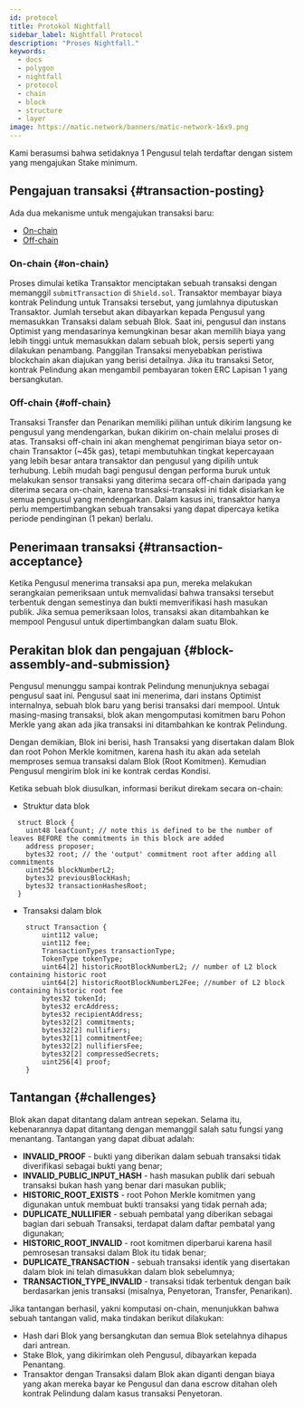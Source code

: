 ```yaml
---
id: protocol
title: Protokol Nightfall
sidebar_label: Nightfall Protocol
description: "Proses Nightfall."
keywords:
  - docs
  - polygon
  - nightfall
  - protocol
  - chain
  - block
  - structure
  - layer
image: https://matic.network/banners/matic-network-16x9.png
---
```


Kami berasumsi bahwa setidaknya 1 Pengusul telah terdaftar dengan sistem yang mengajukan Stake minimum.

## Pengajuan transaksi {#transaction-posting}
Ada dua mekanisme untuk mengajukan transaksi baru:

- [On-chain](#on-chain)
- [Off-chain](#off-chain)

### On-chain {#on-chain}
Proses dimulai ketika Transaktor menciptakan sebuah transaksi dengan memanggil `submitTransaction` di `Shield.sol`. Transaktor membayar biaya kontrak Pelindung untuk Transaksi tersebut, yang jumlahnya diputuskan Transaktor. Jumlah tersebut akan dibayarkan kepada Pengusul yang memasukkan Transaksi dalam sebuah Blok. Saat ini, pengusul dan instans Optimist yang mendasarinya kemungkinan besar akan memilih biaya yang lebih tinggi untuk memasukkan dalam sebuah blok, persis seperti yang dilakukan penambang.
Panggilan Transaksi menyebabkan peristiwa blockchain akan diajukan yang berisi detailnya. Jika itu transaksi Setor, kontrak Pelindung akan mengambil pembayaran token ERC Lapisan 1 yang bersangkutan.

### Off-chain {#off-chain}
Transaksi Transfer dan Penarikan memiliki pilihan untuk dikirim langsung ke pengusul yang mendengarkan, bukan dikirim on-chain melalui proses di atas.
Transaksi off-chain ini akan menghemat pengiriman biaya setor on-chain Transaktor (~45k gas), tetapi membutuhkan tingkat kepercayaan yang lebih besar antara transaktor dan pengusul yang dipilih untuk terhubung. Lebih mudah bagi pengusul dengan performa buruk untuk melakukan sensor transaksi yang diterima secara off-chain daripada yang diterima secara on-chain, karena transaksi-transaksi ini tidak disiarkan ke semua pengusul yang mendengarkan. Dalam kasus ini, transaktor hanya perlu mempertimbangkan sebuah transaksi yang dapat dipercaya ketika periode pendinginan (1 pekan) berlalu.

## Penerimaan transaksi {#transaction-acceptance}
Ketika Pengusul menerima transaksi apa pun, mereka melakukan serangkaian pemeriksaan untuk memvalidasi bahwa transaksi tersebut terbentuk dengan semestinya dan bukti memverifikasi hash masukan publik.
Jika semua pemeriksaan lolos, transaksi akan ditambahkan ke mempool Pengusul untuk dipertimbangkan dalam suatu Blok.

## Perakitan blok dan pengajuan {#block-assembly-and-submission}
Pengusul menunggu sampai kontrak Pelindung menunjuknya sebagai pengusul saat ini.
Pengusul saat ini menerima, dari instans Optimist internalnya, sebuah blok baru yang berisi transaksi dari mempool. Untuk masing-masing transaksi, blok akan mengomputasi komitmen baru Pohon Merkle yang akan ada jika transaksi ini ditambahkan ke kontrak Pelindung.

Dengan demikian, Blok ini berisi, hash Transaksi yang disertakan dalam Blok dan root Pohon Merkle komitmen, karena hash itu akan ada setelah memproses semua transaksi dalam Blok (Root Komitmen). Kemudian Pengusul mengirim blok ini ke kontrak cerdas Kondisi.

Ketika sebuah blok diusulkan, informasi berikut direkam secara on-chain:

- Struktur data blok
```
  struct Block {
    uint48 leafCount; // note this is defined to be the number of leaves BEFORE the commitments in this block are added
    address proposer;
    bytes32 root; // the 'output' commitment root after adding all commitments
    uint256 blockNumberL2;
    bytes32 previousBlockHash;
    bytes32 transactionHashesRoot;
  }
```
- Transaksi dalam blok
```
    struct Transaction {
        uint112 value;
        uint112 fee;
        TransactionTypes transactionType;
        TokenType tokenType;
        uint64[2] historicRootBlockNumberL2; // number of L2 block containing historic root
        uint64[2] historicRootBlockNumberL2Fee; //number of L2 block containing historic root fee
        bytes32 tokenId;
        bytes32 ercAddress;
        bytes32 recipientAddress;
        bytes32[2] commitments;
        bytes32[2] nullifiers;
        bytes32[1] commitmentFee;
        bytes32[2] nullifiersFee;
        bytes32[2] compressedSecrets;
        uint256[4] proof;
    }
```

## Tantangan {#challenges}
Blok akan dapat ditantang dalam antrean sepekan. Selama itu, kebenarannya dapat ditantang dengan memanggil salah satu fungsi yang menantang. Tantangan yang dapat dibuat adalah:

- **INVALID_PROOF** - bukti yang diberikan dalam sebuah transaksi tidak diverifikasi sebagai bukti yang benar;
- **INVALID_PUBLIC_INPUT_HASH** - hash masukan publik dari sebuah transaksi bukan hash yang benar dari masukan publik;
- **HISTORIC_ROOT_EXISTS** - root Pohon Merkle komitmen yang digunakan untuk membuat bukti transaksi yang tidak pernah ada;
- **DUPLICATE_NULLIFIER** - sebuah pembatal yang diberikan sebagai bagian dari sebuah Transaksi, terdapat dalam daftar pembatal yang digunakan;
- **HISTORIC_ROOT_INVALID** - root komitmen diperbarui karena hasil pemrosesan transaksi dalam Blok itu tidak benar;
- **DUPLICATE_TRANSACTION** - sebuah transaksi identik yang disertakan dalam blok ini telah dimasukkan dalam blok sebelumnya;
- **TRANSACTION_TYPE_INVALID** - transaksi tidak terbentuk dengan baik berdasarkan jenis transaksi (misalnya, Penyetoran, Transfer, Penarikan).

Jika tantangan berhasil, yakni komputasi on-chain, menunjukkan bahwa sebuah tantangan valid, maka tindakan berikut dilakukan:

- Hash dari Blok yang bersangkutan dan semua Blok setelahnya dihapus dari antrean.
- Stake Blok, yang dikirimkan oleh Pengusul, dibayarkan kepada Penantang.
- Transaktor dengan Transaksi dalam Blok akan diganti dengan biaya yang akan mereka bayar ke Pengusul dan dana escrow ditahan oleh kontrak Pelindung dalam kasus transaksi Penyetoran.

